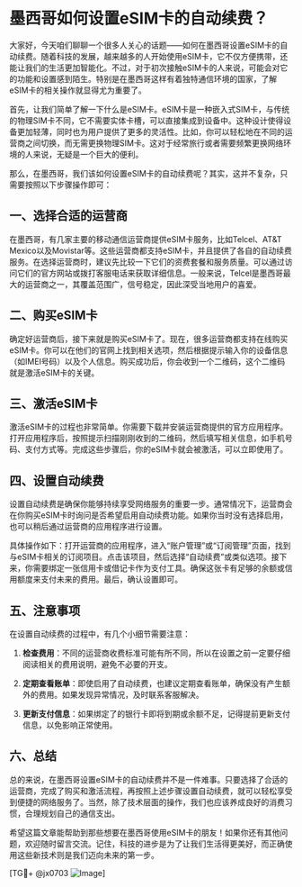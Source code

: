 # 墨西哥如何设置eSIM卡的自动续费？

大家好，今天咱们聊聊一个很多人关心的话题——如何在墨西哥设置eSIM卡的自动续费。随着科技的发展，越来越多的人开始使用eSIM卡，它不仅方便携带，还能让我们的生活更加智能化。不过，对于初次接触eSIM卡的人来说，可能会对它的功能和设置感到陌生。特别是在墨西哥这样有着独特通信环境的国家，了解eSIM卡的相关操作就显得尤为重要了。

首先，让我们简单了解一下什么是eSIM卡。eSIM卡是一种嵌入式SIM卡，与传统的物理SIM卡不同，它不需要实体卡槽，可以直接集成到设备中。这种设计使得设备更加轻薄，同时也为用户提供了更多的灵活性。比如，你可以轻松地在不同的运营商之间切换，而无需更换物理SIM卡。这对于经常旅行或者需要频繁更换网络环境的人来说，无疑是一个巨大的便利。

那么，在墨西哥，我们该如何设置eSIM卡的自动续费呢？其实，这并不复杂，只需要按照以下步骤操作即可：

## 一、选择合适的运营商

在墨西哥，有几家主要的移动通信运营商提供eSIM卡服务，比如Telcel、AT&T Mexico以及Movistar等。这些运营商都支持eSIM卡，并且提供了各自的自动续费服务。在选择运营商时，建议先比较一下它们的资费套餐和服务质量。可以通过访问它们的官方网站或拨打客服电话来获取详细信息。一般来说，Telcel是墨西哥最大的运营商之一，其覆盖范围广，信号稳定，因此深受当地用户的喜爱。

## 二、购买eSIM卡

确定好运营商后，接下来就是购买eSIM卡了。现在，很多运营商都支持在线购买eSIM卡。你可以在他们的官网上找到相关选项，然后根据提示输入你的设备信息（如IMEI号码）以及个人信息。购买成功后，你会收到一个二维码，这个二维码就是激活eSIM卡的关键。

## 三、激活eSIM卡

激活eSIM卡的过程也非常简单。你需要下载并安装运营商提供的官方应用程序。打开应用程序后，按照提示扫描刚刚收到的二维码，然后填写相关信息，如手机号码、支付方式等。完成这些步骤后，你的eSIM卡就会被激活，可以立即使用了。

## 四、设置自动续费

设置自动续费是确保你能够持续享受网络服务的重要一步。通常情况下，运营商会在你购买eSIM卡时询问是否希望启用自动续费功能。如果你当时没有选择启用，也可以稍后通过运营商的应用程序进行设置。

具体操作如下：打开运营商的应用程序，进入“账户管理”或“订阅管理”页面，找到与eSIM卡相关的订阅项目。点击该项目，然后选择“自动续费”或类似选项。接下来，你需要绑定一张信用卡或借记卡作为支付工具。确保这张卡有足够的余额或信用额度来支付未来的费用。最后，确认设置即可。

## 五、注意事项

在设置自动续费的过程中，有几个小细节需要注意：

1. **检查费用**：不同的运营商收费标准可能有所不同，所以在设置之前一定要仔细阅读相关的费用说明，避免不必要的开支。
   
2. **定期查看账单**：即使启用了自动续费，也建议定期查看账单，确保没有产生额外的费用。如果发现异常情况，及时联系客服解决。

3. **更新支付信息**：如果绑定了的银行卡即将到期或余额不足，记得提前更新支付信息，以免影响正常使用。

## 六、总结

总的来说，在墨西哥设置eSIM卡的自动续费并不是一件难事。只要选择了合适的运营商，完成了购买和激活流程，再按照上述步骤设置自动续费，就可以轻松享受到便捷的网络服务了。当然，除了技术层面的操作，我们也应该养成良好的消费习惯，合理规划自己的通信支出。

希望这篇文章能帮助到那些想要在墨西哥使用eSIM卡的朋友！如果你还有其他问题，欢迎随时留言交流。记住，科技的进步是为了让我们生活得更美好，而正确使用这些新技术则是我们迈向未来的第一步。

[TG💪+ @jx0703 ![Image](https://github.com/user-attachments/assets/dbca1d08-cadb-493c-b0ec-ad6f7a83f270)]